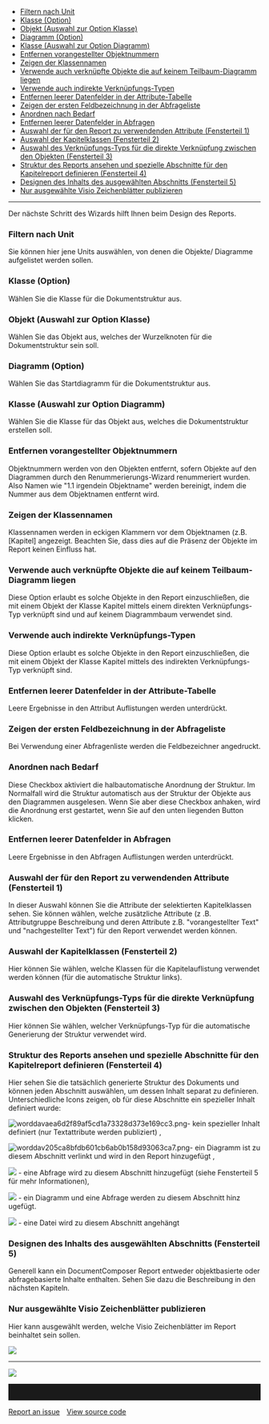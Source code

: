 -   [Filtern nach Unit](#filtern-nach-unit)
-   [Klasse (Option)](#klasse-option)
-   [Objekt (Auswahl zur Option Klasse)](#objekt-auswahl-zur-option-klasse)
-   [Diagramm (Option)](#diagramm-option)
-   [Klasse (Auswahl zur Option Diagramm)](#klasse-auswahl-zur-option-diagramm)
-   [Entfernen vorangestellter Objektnummern](#entfernen-vorangestellter-objektnummern)
-   [Zeigen der Klassennamen](#zeigen-der-klassennamen)
-   [Verwende auch verknüpfte Objekte die auf keinem Teilbaum-Diagramm
    liegen](#verwende-auch-verknüpfte-objekte-die-auf-keinem-teilbaum-diagramm-liegen)
-   [Verwende auch indirekte Verknüpfungs-Typen](#verwende-auch-indirekte-verknüpfungs-typen)
-   [Entfernen leerer Datenfelder in der Attribute-Tabelle](#entfernen-leerer-datenfelder-in-der-attribute-tabelle)
-   [Zeigen der ersten Feldbezeichnung in der Abfrageliste](#zeigen-der-ersten-feldbezeichnung-in-der-abfrageliste)
-   [Anordnen nach Bedarf](#anordnen-nach-bedarf)
-   [Entfernen leerer Datenfelder in Abfragen](#entfernen-leerer-datenfelder-in-abfragen)
-   [Auswahl der für den Report zu verwendenden Attribute (Fensterteil 1)](#auswahl-der-für-den-report-zu-verwendenden-attribute-fensterteil-1)
-   [Auswahl der Kapitelklassen (Fensterteil 2)](#auswahl-der-kapitelklassen-fensterteil-2)
-   [Auswahl des Verknüpfungs-Typs für die direkte Verknüpfung zwischen
    den Objekten (Fensterteil 3)](#auswahl-des-verknüpfungs-typs-für-die-direkte-verknüpfung-zwischen-den-objekten-fensterteil-3)
-   [Struktur des Reports ansehen und spezielle Abschnitte für den
    Kapitelreport definieren (Fensterteil 4)](#struktur-des-Reports-ansehen-und-spezielle-abschnitte-für-den-kapitelreport-definieren-fensterteil-4)
-   [Designen des Inhalts des ausgewählten Abschnitts (Fensterteil 5)](#designen-des-inhalts-des-ausgewählten-abschnitts-fensterteil-5)
-   [Nur ausgewählte Visio Zeichenblätter publizieren](#nur-ausgewählte-visio-zeichenblätter-publizieren)

------------------------------------------------------------------------


Der nächste Schritt des Wizards hilft Ihnen beim Design des Reports.

### Filtern nach Unit

Sie können hier jene Units auswählen, von denen die Objekte/ Diagramme
aufgelistet werden sollen.

### Klasse (Option)

Wählen Sie die Klasse für die Dokumentstruktur aus.

### Objekt (Auswahl zur Option Klasse)

Wählen Sie das Objekt aus, welches der Wurzelknoten für die
Dokumentstruktur sein soll.

### Diagramm (Option)

Wählen Sie das Startdiagramm für die Dokumentstruktur aus.

### Klasse (Auswahl zur Option Diagramm)

Wählen Sie die Klasse für das Objekt aus, welches die Dokumentstruktur
erstellen soll.

### Entfernen vorangestellter Objektnummern

Objektnummern werden von den Objekten entfernt, sofern Objekte auf den
Diagrammen durch den Renummerierungs-Wizard renummeriert wurden. Also
Namen wie "1.1 irgendein Objektname" werden bereinigt, indem die Nummer
aus dem Objektnamen entfernt wird.

### Zeigen der Klassennamen

Klassennamen werden in eckigen Klammern vor dem Objektnamen (z.B.
\[Kapitel\] angezeigt. Beachten Sie, dass dies auf die Präsenz der
Objekte im Report keinen Einfluss hat.

### Verwende auch verknüpfte Objekte die auf keinem Teilbaum-Diagramm liegen

Diese Option erlaubt es solche Objekte in den Report einzuschließen, die
mit einem Objekt der Klasse Kapitel mittels einem direkten
Verknüpfungs-Typ verknüpft sind und auf keinem Diagrammbaum verwendet
sind.

### Verwende auch indirekte Verknüpfungs-Typen

Diese Option erlaubt es solche Objekte in den Report einzuschließen, die
mit einem Objekt der Klasse Kapitel mittels des indirekten
Verknüpfungs-Typ verknüpft sind.

### Entfernen leerer Datenfelder in der Attribute-Tabelle

Leere Ergebnisse in den Attribut Auflistungen werden unterdrückt.

### Zeigen der ersten Feldbezeichnung in der Abfrageliste

Bei Verwendung einer Abfragenliste werden die Feldbezeichner angedruckt.

### Anordnen nach Bedarf

Diese Checkbox aktiviert die halbautomatische Anordnung der Struktur. Im
Normalfall wird die Struktur automatisch aus der Struktur der Objekte
aus den Diagrammen ausgelesen. Wenn Sie aber diese Checkbox anhaken,
wird die Anordnung erst gestartet, wenn Sie auf den unten liegenden
Button klicken.

### Entfernen leerer Datenfelder in Abfragen

Leere Ergebnisse in den Abfragen Auflistungen werden unterdrückt.

### Auswahl der für den Report zu verwendenden Attribute (Fensterteil 1)

In dieser Auswahl können Sie die Attribute der selektierten
Kapitelklassen sehen. Sie können wählen, welche zusätzliche Attribute (z
.B. Attributgruppe Beschreibung und deren Attribute z.B.
"vorangestellter Text" und "nachgestellter Text") für den Report
verwendet werden können.

### Auswahl der Kapitelklassen (Fensterteil 2)

Hier können Sie wählen, welche Klassen für die Kapitelauflistung
verwendet werden können (für die automatische Struktur links).

### Auswahl des Verknüpfungs-Typs für die direkte Verknüpfung zwischen den Objekten (Fensterteil 3)

Hier können Sie wählen, welcher Verknüpfungs-Typ für die automatische
Generierung der Struktur verwendet wird.

### Struktur des Reports ansehen und spezielle Abschnitte für den Kapitelreport definieren (Fensterteil 4)

Hier sehen Sie die tatsächlich generierte Struktur des Dokuments und
können jeden Abschnitt auswählen, um dessen Inhalt separat zu
definieren.  
Unterschiedliche Icons zeigen, ob für diese Abschnitte ein spezieller
Inhalt definiert wurde:

![](plugins/servlet/confluence/placeholder/unknown-attachment "worddavaea6d2f89af5cd1a73328d373e169cc3.png")-
kein spezieller Inhalt definiert (nur Textattribute werden publiziert) ,

![](plugins/servlet/confluence/placeholder/unknown-attachment "worddav205ca8bfdb601cb6ab0b158d93063ca7.png")-
ein Diagramm ist zu diesem Abschnitt verlinkt und wird in den Report
hinzugefügt ,

![](//images.ctfassets.net/utx1h0gfm1om/5AS6hwN2q4yWUq0oUQqQSO/73b645f527bdc9b6f17b0bc428d49ca0/1017894.png) - eine
Abfrage wird zu diesem Abschnitt hinzugefügt (siehe Fensterteil 5 für
mehr Informationen),

![](//images.ctfassets.net/utx1h0gfm1om/4njWvxI6GsyokCqEgO8egk/21bc230858cd45491f760e71e1fb1ea4/1017882.png) - ein
Diagramm und eine Abfrage werden zu diesem Abschnitt hinz ugefügt.

![](//images.ctfassets.net/utx1h0gfm1om/78n7BKG8EMi4CUYA4eqKWQ/aa7797f6b78313bd9149e2226335539f/1017886.png) - eine
Datei wird zu diesem Abschnitt angehängt

### Designen des Inhalts des ausgewählten Abschnitts (Fensterteil 5)

Generell kann ein DocumentComposer Report entweder objektbasierte oder
abfragebasierte Inhalte enthalten. Sehen Sie dazu die Beschreibung in
den nächsten Kapiteln.

### Nur ausgewählte Visio Zeichenblätter publizieren

Hier kann ausgewählt werden, welche Visio Zeichenblätter im Report
beinhaltet sein sollen.


![](//images.ctfassets.net/utx1h0gfm1om/5R5V69CETYkGeUiwQKGag/eda8ab933abb61930d98a7b68fed9849/1017652.png)

------------------------------------------------------------------------

![](//images.ctfassets.net/utx1h0gfm1om/2kJNihwM6gAkmGQmoqM8eW/7434691b40960cbdd51890d0f0dd6bc8/1017451.png)


<hr style="padding-top:2rem" />
<a href="https://github.com/process4/docs/issues" target="_blank" class="bgw btn btn-primary btn-lg shadow-sm">Report an issue</a>
<a href="https://github.com/process4/docs" target="_blank" class="bgw btn btn-primary btn-lg shadow-sm" style="margin-left:10px;">View source code</a>